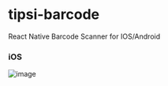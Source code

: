 # tipsi-barcode
React Native Barcode Scanner for IOS/Android

### iOS
![image](https://cloud.githubusercontent.com/assets/1788245/20975154/9a6bcda0-bcaf-11e6-9a42-6584e1beeb49.png)

